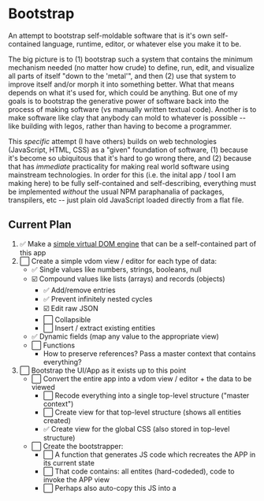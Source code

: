 # Bootstrap
An attempt to bootstrap self-moldable software that is it's own self-contained language, runtime, editor, or whatever else you make it to be.

The big picture is to (1) bootstrap such a system that contains the minimum mechanism needed (no matter how crude) to define, run, edit, and visualize all parts of itself "down to the 'metal'", and then (2) use that system to improve itself and/or morph it into something better. What that means depends on what it's used for, which could be anything. But one of my goals is to bootstrap the generative power of software back into the process of making software (vs manually written textual code). Another is to make software like clay that anybody can mold to whatever is possible -- like building with legos, rather than having to become a programmer.

This _specific_ attempt (I have others) builds on web technologies (JavaScript, HTML, CSS) as a "given" foundation of software, (1) because it's become so ubiquitous that it's hard to go wrong there, and (2) because that has _immediate_ practicality for making real world software using mainstream technologies. In order for this (i.e. the inital app / tool I am making here) to be fully self-contained and self-describing, everything must be implemented _without_ the usual NPM paraphanalia of packages, transpilers, etc -- just plain old JavaScript loaded directly from a flat file.

## Current Plan
1. :white_check_mark:      Make a [simple virtual DOM engine](https://github.com/d-cook/vdom) that can be a self-contained part of this app
2. :white_large_square:    Create a simple vdom view / editor for each type of data:
   - :white_check_mark:      Single values like numbers, strings, booleans, null
   - :ballot_box_with_check: Compound values like lists (arrays) and records (objects)
     - :white_check_mark:      Add/remove entries
     - :white_check_mark:      Prevent infinitely nested cycles
     - :ballot_box_with_check: Edit raw JSON
     - :white_large_square:    Collapsible
     - :white_large_square:    Insert / extract existing entities
   - :white_check_mark:    Dynamic fields (map any value to the appropriate view)
   - :white_large_square:  Functions
     - How to preserve references? Pass a master context that contains everything?
3. :white_large_square:    Bootstrap the UI/App as it exists up to this point
   - :white_large_square:    Convert the entire app into a vdom view / editor + the data to be viewed
     - :white_large_square:    Recode everything into a single top-level structure ("master context")
     - :white_large_square:    Create view for that top-level structure (shows all entities created)
     - :white_check_mark:      Create view for the global CSS (also stored in top-level structure)
   - :white_large_square:    Create the bootstrapper:
     - :white_large_square:    A function that generates JS code which recreates the APP in its current state
     - :white_large_square:    That code contains: all entites (hard-codeded), code to invoke the APP view
     - :white_large_square:    Perhaps also auto-copy this JS into a <script> tag, so that simply saving the page creates a bootstrapping HTML doc

_At this point, any further development can be done via the running App itself_

4. :white_large_square:    Create the self-running runtime
<br>(not as hard as it sounds; I've done this before)
   - :white_large_square:    A data-representation of code and [an interpreter](https://github.com/d-cook/Interact) that runs such code
   - :white_large_square:    The interpreter & all operations are stored in the top-level structure (thus it can inspect and modify itself)
5. :white_large_square:    Convert everything (app & runtime) into the interpreted representation
   - :white_large_square:    First, create a better view for this kind of code
     - :white_large_square:    Either a nested-expressions view of the code...
       - My [original implementation](https://github.com/d-cook/Objects) was based on expression-lists that were easy enough to understand.
       - My [re-envisioned model](https://github.com/d-cook/Interact) is more powerful (e.g. a DAG with direct references), but not great in raw form.
       - There is a straightfoward way to convert the new DAG model into nested expressions
     - :white_large_square:    And/or make the DAG / sequence of instructions model more palpable:
       - :white_large_square:    Show names of referenced entities, rather than the numeric indexes that describe "where" they are
       - :white_large_square:    Code by clicking on which operation to perform and which entities to perform it on
   - :white_large_square:    Recode (nearly) everything into the interpreted representation of code
     - All code in the app will now be run by the interpreter (the boostrapper gets this going)
   - :white_large_square:    Convert the interpreter itself into the interpreted representation:
     - :white_large_square:    Do the conversion, but don't replace the JavaScript version of it yet
     - :white_large_square:    Create a compiler (function) that converts expressions into JavaScript code
     - :white_large_square:    Compile the converted intpreter back to JavaScript from the interpreted representation
     - :white_large_square:    Ensure that the re-generated JavaScript interpreter works as it did before
     - :white_large_square:    Modify the bootstrap-generator compile the interpreter and inject the result into the bootstrap code
     - :white_large_square:    Test the bootstrap to ensure the app works the same after being re-bootstrapped

_At this point, further development is done in the new code representation rather than JavaScript_

5. Explore the possibilities from here:
   - Make better tools / alternatives to text-based "coding":
     - Operate on values by manipulating them as objects, and your actions as recorded as code
     - Boxes and arrows?
     - Code that generates other code (e.g. from some business model)
   - Drag & drop editor for HTML / VDOM / CSS
   - Drag & drop shapes to create SVG images / graphics
   - Evolving this system / App:
     - Since everything about it is modifiable within itself, you can mold it into a totally different paradigm or system
     - Bootstrap the system to a different language or platform (assembly, JVM, CLR, etc.)
       - The only parts that are "native code" are:
         - Basic operations (+, -, if, etc)
         - Some implementation of lists & records (you get this for free in JavaScript)
         - Basic graphics commands (e.g. VDOM, SVG, or some other "line here, box there" model)
         - The code that the compiler outputs as the native equivalent of invoking a function
       - Recode (copy) _just_ the native code for those parts for some other platform
       - Run the bootstrap-generator using _that_ spec, and run the resulting output on the new platform
       - BOOM! The same app is now running (exactly as you left it) on that other platform.
     - This running system can serialize itself and transfer itself over the wire (e.g. HTTP)
